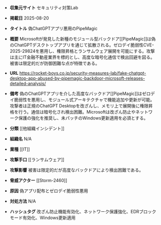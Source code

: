 - **収集元サイト**
セキュリティ対策Lab

- **掲載日**
2025-08-20

- **タイトル**
偽ChatGPTアプリ悪用のPipeMagic

- **概要**
Microsoftが発見した新種のモジュール型バックドア[[PipeMagic]]は偽のChatGPTデスクトップアプリを通じて拡散される。ゼロデイ脆弱性CVE-2025-29824を悪用し、権限昇格とランサムウェア展開を可能にする。攻撃は主にIT金融不動産業界を標的とし、高度な暗号化通信で検出回避を図る。被害は限定的だが防御困難な点が特徴である。

- **URL**
https://rocket-boys.co.jp/security-measures-lab/fake-chatgpt-desktop-app-abused-by-pipemagic-backdoor-microsoft-releases-detailed-analysis/

- **備考**
偽のChatGPTアプリを介した高度なバックドア[[PipeMagic]]はゼロデイ脆弱性を悪用し、モジュール式アーキテクチャで機能追加や更新が可能。攻撃者は正規のChatGPT Desktopを改ざんし、メモリ上で展開後に権限昇格を行う。通信は暗号化され検出困難。Microsoftは改ざん防止やネットワーク保護の強化を推奨し、未パッチのWindows更新適用を必須とする。

- **分類**
[[他組織インシデント]]

- **組織名**
N/A

- **業種**
[[IT]]

- **攻撃手口**
[[ランサムウェア]]

- **攻撃影響**
被害は限定的だが高度なバックドアにより検出困難である。

- **脅威アクター**
[[Storm-2460]]

- **原因**
偽アプリ配布とゼロデイ脆弱性悪用

- **対処方法**
N/A

- **ハッシュタグ**
改ざん防止機能有効化、ネットワーク保護強化、EDRブロックモード有効化、Windows更新適用

